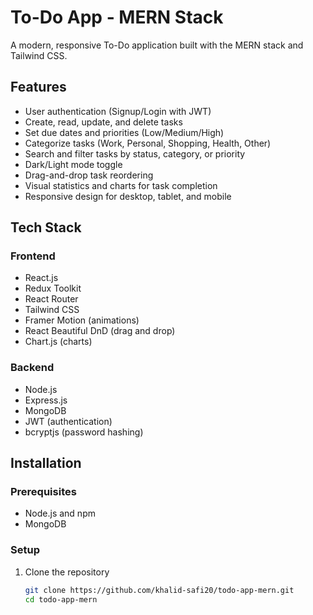 # To-Do App - MERN Stack

A modern, responsive To-Do application built with the MERN stack and Tailwind CSS.

## Features

- User authentication (Signup/Login with JWT)
- Create, read, update, and delete tasks
- Set due dates and priorities (Low/Medium/High)
- Categorize tasks (Work, Personal, Shopping, Health, Other)
- Search and filter tasks by status, category, or priority
- Dark/Light mode toggle
- Drag-and-drop task reordering
- Visual statistics and charts for task completion
- Responsive design for desktop, tablet, and mobile

## Tech Stack

### Frontend
- React.js
- Redux Toolkit
- React Router
- Tailwind CSS
- Framer Motion (animations)
- React Beautiful DnD (drag and drop)
- Chart.js (charts)

### Backend
- Node.js
- Express.js
- MongoDB
- JWT (authentication)
- bcryptjs (password hashing)

## Installation

### Prerequisites
- Node.js and npm
- MongoDB

### Setup

1. Clone the repository
   ```bash
   git clone https://github.com/khalid-safi20/todo-app-mern.git
   cd todo-app-mern
